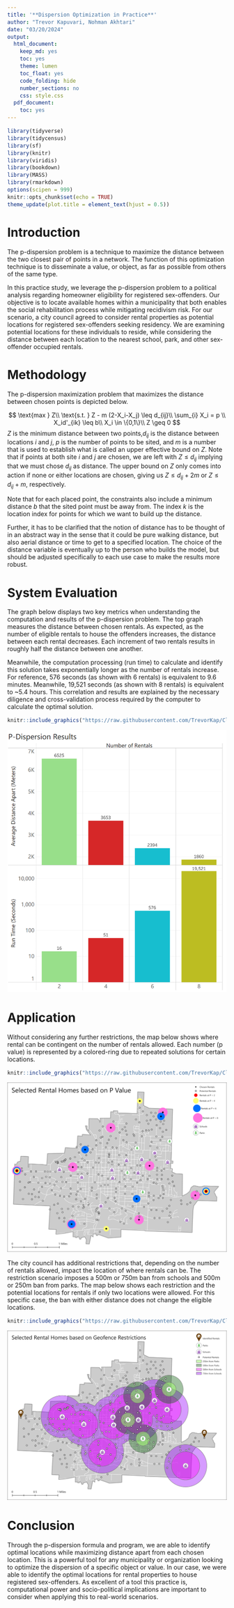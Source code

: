 ```yaml
---
title: '**Dispersion Optimization in Practice**'
author: "Trevor Kapuvari, Nohman Akhtari"
date: "03/20/2024"
output:
  html_document:
    keep_md: yes
    toc: yes
    theme: lumen
    toc_float: yes
    code_folding: hide
    number_sections: no
    css: style.css
  pdf_document:
    toc: yes
---
```


```r
library(tidyverse)
library(tidycensus)
library(sf)
library(knitr)
library(viridis)
library(bookdown)
library(MASS)
library(rmarkdown)
options(scipen = 999)
knitr::opts_chunk$set(echo = TRUE)
theme_update(plot.title = element_text(hjust = 0.5))
```




# Introduction
The p-dispersion problem is a technique to maximize the distance between the two closest pair of points in a network. The function of this optimization technique is to disseminate a value, or object, as far as possible from others of the same type. 

In this practice study, we leverage the p-dispersion problem to a political analysis regarding homeowner eligibility for registered sex-offenders. Our objective is to locate available homes within a municipality that both enables the social rehabilitation process while mitigating recidivism risk. For our scenario, a city council agreed to consider rental properties as potential locations for registered sex-offenders seeking residency. We are examining potential locations for these individuals to reside, while considering the distance between each location to the nearest school, park, and other sex-offender occupied rentals. 

# Methodology 
The p-dispersion maximization problem that maximizes the distance between chosen points is depicted below.


$$
\text{max } Z\\
\text{s.t. } Z - m (2-X_i-X_j) \leq d_{ij}\\
\sum_{i} X_i = p \\ 
X_id'_{ik} \leq b\\
X_i \in \{0,1\}\\
Z \geq 0
$$
$Z$ is the minimum distance between two points,$d_{ij}$ is the distance between locations $i$ and $j,$ $p$ is the number of points to be sited, and $m$ is a number that is used to establish what is called an upper effective bound on $Z$. Note that if points at both site $i$ and $j$ are chosen, we are left with $Z \leq d_{ij}$ implying that we must chose $d_{ij}$ as distance. The upper bound on $Z$ only comes into action if none or either locations are chosen, giving us $Z \leq d_{ij}+2m$ or $Z \leq d_{ij}+m,$ respectively.

Note that for each placed point, the constraints also include a minimum distance $b$ that the sited point must be away from. The index $k$ is the location index for points for which we want to build up the distance.

Further, it has to be clarified that the notion of distance has to be thought of in an abstract way in the sense that it could be pure walking distance, but also aerial distance or time to get to a specified location. The choice of the distance variable is eventually up to the person who builds the model, but should be adjusted specifically to each use case to make the results more robust.

# System Evaluation

The graph below displays two key metrics when understanding the computation and results of the p-dispersion problem. The top graph measures the distance between chosen rentals. As expected, as the number of eligible rentals to house the offenders increases, the distance between each rental decreases. Each increment of two rentals results in roughly half the distance between one another. 

Meanwhile, the computation processing (run time) to calculate and identify this solution takes exponentially longer as the number of rentals increase. For reference, 576 seconds (as shown with 6 rentals) is equivalent to 9.6 minutes. Meanwhile, 19,521 seconds (as shown with 8 rentals) is equivalent to ~5.4 hours. This correlation and results are explained by the necessary diligence and cross-validation process required by the computer to calculate the optimal solution.


```r
knitr::include_graphics("https://raw.githubusercontent.com/TrevorKap/Classes_MUSA/main/SpatialOptimization/images/Homework5Graph1.png")
```

![](https://raw.githubusercontent.com/TrevorKap/Classes_MUSA/main/SpatialOptimization/images/Homework5Graph1.png)<!-- -->


# Application

Without considering any further restrictions, the map below shows where rental can be contingent on the number of rentals allowed. Each number (p value) is represented by a colored-ring due to repeated solutions for certain locations. 


```r
knitr::include_graphics("https://raw.githubusercontent.com/TrevorKap/Classes_MUSA/main/SpatialOptimization/Homework5Map1.png")
```

![](https://raw.githubusercontent.com/TrevorKap/Classes_MUSA/main/SpatialOptimization/Homework5Map1.png)<!-- -->

The city council has additional restrictions that, depending on the number of rentals allowed, impact the location of where rentals can be. The restriction scenario imposes a 500m or 750m ban from schools and 500m or 250m ban from parks. The map below shows each restriction and the potential locations for rentals if only two locations were allowed. For this specific case, the ban with either distance does not change the eligible locations. 


```r
knitr::include_graphics("https://raw.githubusercontent.com/TrevorKap/Classes_MUSA/main/SpatialOptimization/Homework5Map2.png")
```

![](https://raw.githubusercontent.com/TrevorKap/Classes_MUSA/main/SpatialOptimization/Homework5Map2.png)<!-- -->


# Conclusion
Through the p-dispersion formula and program, we are able to identify optimal locations while maximizing distance apart from each chosen location. This is a powerful tool for any municipality or organization looking to optimize the dispersion of a specific object or value. In our case, we were able to identify the optimal locations for rental properties to house registered sex-offenders. As excellent of a tool this practice is, computational power and socio-political implications are important to consider when applying this to real-world scenarios. 


